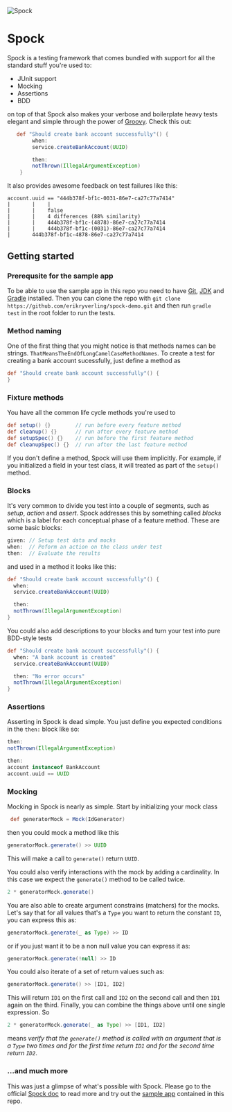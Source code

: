 ![Spock](http://www.startrek.com/legacy_media/images/200307/spock01/320x240.jpg)

# Spock
Spock is a testing framework that comes bundled with support for all the standard stuff you're used to:
* JUnit support
* Mocking
* Assertions
* BDD

on top of that Spock also makes your verbose and boilerplate heavy tests elegant and simple through the power of [Groovy](http://www.groovy-lang.org/). Check this out:
```Groovy
   def "Should create bank account successfully"() {
        when:
        service.createBankAccount(UUID)

        then:
        notThrown(IllegalArgumentException)
    }
```
It also provides awesome feedback on test failures like this:
```
account.uuid == "444b378f-bf1c-0031-86e7-ca27c77a7414"
|       |    |
|       |    false
|       |    4 differences (88% similarity)
|       |    444b378f-bf1c-(4878)-86e7-ca27c77a7414
|       |    444b378f-bf1c-(0031)-86e7-ca27c77a7414
|       444b378f-bf1c-4878-86e7-ca27c77a7414
```

## Getting started

### Prerequsite for the sample app
To be able to use the sample app in this repo you need to have [Git](http://git-scm.com/), [JDK](http://www.oracle.com/technetwork/java/javase/downloads/index.html) and [Gradle](http://www.gradle.org/) installed. Then you can clone the repo with `git clone https://github.com/erikryverling/spock-demo.git` and then run `gradle test` in the root folder to run the tests.

### Method naming
One of the first thing that you might notice is that methods names can be strings. `ThatMeansTheEndOfLongCamelCaseMethodNames`. To create a test for creating a bank account sucessfully, just define a method as

```Groovy
def "Should create bank account successfully"() {
}
```

### Fixture methods
You have all the common life cycle methods you're used to
```Groovy
def setup() {}        // run before every feature method
def cleanup() {}      // run after every feature method
def setupSpec() {}    // run before the first feature method
def cleanupSpec() {}  // run after the last feature method
```
If you don't define a method, Spock will use them implicitly. For example, if you initialized a field in your test class, it will treated as part of the `setup()` method.

### Blocks
It's very common to divide you test into a couple of segments, such as _setup_, _action_ and _assert_. Spock addresses this by something called _blocks_ which is a label for each conceptual phase of a feature method. These are some basic blocks:
```Groovy
given: // Setup test data and mocks
when:  // Peform an action on the class under test
then:  // Evaluate the results
```
and used in a method it looks like this:
```Groovy
def "Should create bank account successfully"() {
  when:
  service.createBankAccount(UUID)

  then:
  notThrown(IllegalArgumentException)
}
```
You could also add descriptions to your blocks and turn your test into pure BDD-style tests
```Groovy
def "Should create bank account successfully"() {
  when: "A bank account is created"
  service.createBankAccount(UUID)

  then: "No error occurs"
  notThrown(IllegalArgumentException)
}
```


### Assertions
Asserting in Spock is dead simple. You just define you expected conditions in the `then:` block like so:

```Groovy
then:
notThrown(IllegalArgumentException)
```
```Groovy
then:
account instanceof BankAccount
account.uuid == UUID
```

### Mocking
Mocking in Spock is nearly as simple. Start by initializing your mock class
```Groovy
 def generatorMock = Mock(IdGenerator)
 ```
 then you could mock a method like this
 ```Groovy
 generatorMock.generate() >> UUID
 ```
 This will make a call to `generate()` return `UUID`.
 
 You could also verify interactions with the mock by adding a cardinality. In this case we expect the `generate()` method to be called twice.
 ```Groovy
 2 * generatorMock.generate()
 ```
 You are also able to create argument constrains (matchers) for the mocks. Let's say that for all values that's a `Type` you want to return the constant `ID`, you can express this as:
 ```Groovy
 generatorMock.generate(_ as Type) >> ID
 ```
 or if you just want it to be a non null value you can express it as:
 ```Groovy
 generatorMock.generate(!null) >> ID
 ```
 You could also iterate of a set of return values such as:
 ```Groovy
 generatorMock.generate() >> [ID1, ID2]
 ```
 This will return `ID1` on the first call and `ID2` on the second call and then `ID1` again on the third.
 Finally, you can combine the things above until one single expression. So
 ```Groovy
 2 * generatorMock.generate(_ as Type) >> [ID1, ID2]
 ```
 means _verify that the `generate()` method is called with an argument that is a `Type` two times and for the first time return `ID1` and for the second time return `ID2`_.

### ...and much more
This was just a glimpse of what's possible with Spock. Please go to the official [Spock doc](https://code.google.com/p/spock) to read more and try out the [sample app](https://github.com/erikryverling/spock-demo/tree/master/src) contained in this repo.
